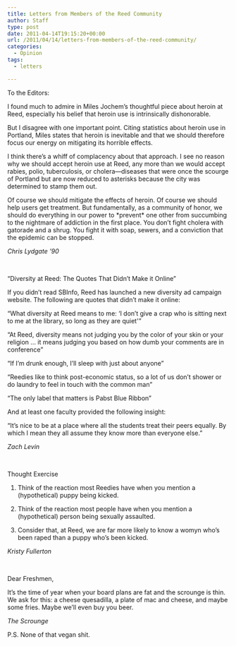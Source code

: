 ```yaml
---
title: Letters from Members of the Reed Community
author: Staff
type: post
date: 2011-04-14T19:15:20+00:00
url: /2011/04/14/letters-from-members-of-the-reed-community/
categories:
  - Opinion
tags:
  - letters

---
```

To the Editors:

I found much to admire in Miles Jochem’s thoughtful piece about heroin at Reed, especially his belief that heroin use is intrinsically dishonorable.
  
But I disagree with one important point. Citing statistics about heroin use in Portland, Miles states that heroin is inevitable and that we should therefore focus our energy on mitigating its horrible effects.

I think there’s a whiff of complacency about that approach. I see no reason why we should accept heroin use at Reed, any more than we would accept rabies, polio, tuberculosis, or cholera—diseases that were once the scourge of Portland but are now reduced to asterisks because the city was determined to stamp them out.

Of course we should mitigate the effects of heroin. Of course we should help users get treatment. But fundamentally, as a community of honor, we should do everything in our power to \*prevent\* one other from succumbing to the nightmare of addiction in the first place. You don’t fight cholera with gatorade and a shrug. You fight it with soap, sewers, and a conviction that the epidemic can be stopped.

_Chris Lydgate ’90_

&nbsp;

&#8220;Diversity at Reed: The Quotes That Didn&#8217;t Make it Online&#8221;

If you didn&#8217;t read SBInfo, Reed has launched a new diversity ad campaign website. The following are quotes that didn&#8217;t make it online:

&#8220;What diversity at Reed means to me: &#8216;I don&#8217;t give a crap who is sitting next to me at the library, so long as they are quiet'&#8221;

&#8220;At Reed, diversity means not judging you by the color of your skin or your religion &#8230; it means judging you based on how dumb your comments are in conference&#8221;

&#8220;If I&#8217;m drunk enough, I&#8217;ll sleep with just about anyone&#8221;

&#8220;Reedies like to think post-economic status, so a lot of us don&#8217;t shower or do laundry to feel in touch with the common man&#8221;

&#8220;The only label that matters is Pabst Blue Ribbon&#8221;

And at least one faculty provided the following insight:

&#8220;It&#8217;s nice to be at a place where all the students treat their peers equally. By which I mean they all assume they know more than everyone else.&#8221;

_Zach Levin_

&nbsp;

Thought Exercise

1) Think of the reaction most Reedies have when you mention a (hypothetical) puppy being kicked.

2) Think of the reaction most people have when you mention a (hypothetical) person being sexually assaulted.

3) Consider that, at Reed, we are far more likely to know a womyn who&#8217;s been raped than a puppy who&#8217;s been kicked.

_Kristy Fullerton_

&nbsp;

Dear Freshmen,

It&#8217;s the time of year when your board plans are fat and the scrounge is thin. We ask for this: a cheese quesadilla, a plate of mac and cheese, and maybe some fries. Maybe we&#8217;ll even buy you beer.

_The Scrounge_

P.S. None of that vegan shit.